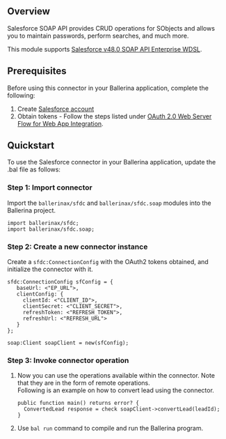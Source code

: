 ## Overview
Salesforce SOAP API provides CRUD operations for SObjects and allows you to maintain passwords, perform searches, and much more.

This module supports [Salesforce v48.0 SOAP API Enterprise WDSL](https://developer.salesforce.com/docs/atlas.en-us.224.0.api.meta/api/sforce_api_quickstart_intro.htm).
 
## Prerequisites

Before using this connector in your Ballerina application, complete the following:
1. Create [Salesforce account](https://developer.salesforce.com/signup)
2. Obtain tokens - Follow the steps listed under [OAuth 2.0 Web Server Flow for Web App Integration](https://help.salesforce.com/articleView?id=sf.remoteaccess_oauth_web_server_flow.htm&type=5).

## Quickstart
To use the Salesforce connector in your Ballerina application, update the .bal file as follows:

### Step 1: Import connector
Import the `ballerinax/sfdc` and `ballerinax/sfdc.soap` modules into the Ballerina project.

```ballerina
import ballerinax/sfdc;
import ballerinax/sfdc.soap;
```

### Step 2: Create a new connector instance
Create a `sfdc:ConnectionConfig` with the OAuth2 tokens obtained, and initialize the connector with it.

```ballerina
sfdc:ConnectionConfig sfConfig = {
   baseUrl: <"EP_URL">,
   clientConfig: {
     clientId: <"CLIENT_ID">,
     clientSecret: <"CLIENT_SECRET">,
     refreshToken: <"REFRESH_TOKEN">,
     refreshUrl: <"REFRESH_URL"> 
   }
};

soap:Client soapClient = new(sfConfig);
```

### Step 3: Invoke connector operation
1. Now you can use the operations available within the connector. Note that they are in the form of remote operations.  
Following is an example on how to convert lead using the connector.
    ```ballerina
    public function main() returns error? {
      ConvertedLead response = check soapClient->convertLead(leadId);
    }
    ```
2. Use `bal run` command to compile and run the Ballerina program. 
